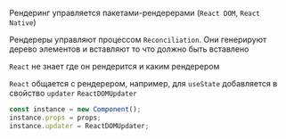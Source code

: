 Рендеринг управляется пакетами-рендерерами (`React DOM`, `React Native`)

Рендереры управляют процессом `Reconciliation`. Они генерируют дерево элементов и вставляют то что должно быть вставлено

`React` не знает где он рендерится и каким рендерером

`React` общается с рендерером, например, для `useState` добавляется в свойство `updater` `ReactDOMUpdater`

```js
const instance = new Component();
instance.props = props;
instance.updater = ReactDOMUpdater;
```
